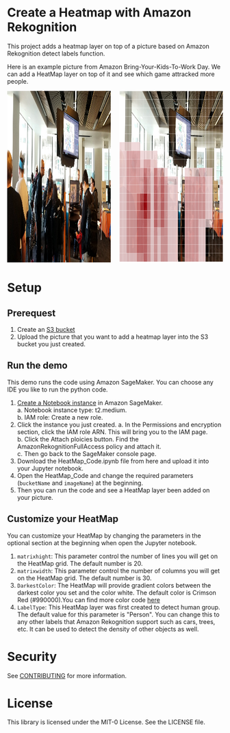 # Create a Heatmap with Amazon Rekognition
This project adds a heatmap layer on top of a picture based on Amazon Rekognition detect labels function.

Here is an example picture from Amazon Bring-Your-Kids-To-Work Day. We can add a HeatMap layer on top of it and see which game attracked more people.

<img src="https://github.com/aws-samples/amazon-rekognition-heatmap/blob/main/Kids_day.jpeg" aligh="left" width=48% height="400" />        <img src="https://github.com/aws-samples/amazon-rekognition-heatmap/blob/main/Kid_Day_Result.png" align="right" width=48% height="400"/>


# Setup
## Prerequest
1. Create an [S3 bucket](https://docs.aws.amazon.com/AmazonS3/latest/user-guide/create-bucket.html)
2. Upload the picture that you want to add a heatmap layer into the S3 bucket you just created. 

## Run the demo
This demo runs the code using Amazon SageMaker. You can choose any IDE you like to run the python code. 
1. [Create a Notebook instance](https://docs.aws.amazon.com/sagemaker/latest/dg/howitworks-create-ws.html) in Amazon SageMaker.   
  a. Notebook instance type: t2.medium.    
  b. IAM role: Create a new role.    
2. Click the instance you just created. 
  a. In the Permissions and encryption section, click the IAM role ARN. This will bring you to the IAM page.    
  b. Click the Attach ploicies button. Find the AmazonRekognitionFullAccess policy and attach it.    
  c. Then go back to the SageMaker console page.     
3. Download the HeatMap_Code.ipynb file from here and upload it into your Jupyter notebook.
4. Open the HeatMap_Code and change the required parameters (```bucketName``` and ```imageName```) at the beginning.  
5. Then you can run the code and see a HeatMap layer been added on your picture.  

## Customize your HeatMap
You can customize your HeatMap by changing the parameters in the optional section at the beginning when open the Jupyter notebook.
1. ```matrixhight```: This parameter control the number of lines you will get on the HeatMap grid. The default number is 20.
2. ```matrixwidth```: This parameter control the number of columns you will get on the HeatMap grid. The default number is 30.
3. ```DarkestColor```: The HeatMap will provide gradient colors between the darkest color you set and the color white. The default color is Crimson Red (#990000).You can find more color code [here](https://htmlcolorcodes.com/)
4. ```LabelType```: This HeatMap layer was first created to detect human group. The default value for this parameter is "Person". You can change this to any other labels that Amazon Rekognition support such as cars, trees, etc. It can be used to detect the density of other objects as well.


# Security

See [CONTRIBUTING](CONTRIBUTING.md#security-issue-notifications) for more information.

# License

This library is licensed under the MIT-0 License. See the LICENSE file.

